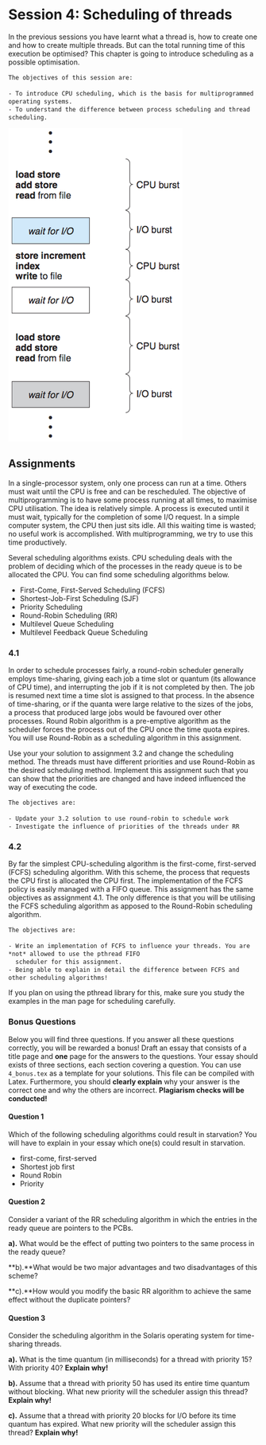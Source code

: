 # Session 4: Scheduling of threads

In the previous sessions you have learnt what a thread is, how to create one and how to create multiple threads. But can the total running time of this execution be optimised? This chapter is going to introduce scheduling as a possible optimisation. 

    The objectives of this session are:

    - To introduce CPU scheduling, which is the basis for multiprogrammed operating systems.
    - To understand the difference between process scheduling and thread scheduling.

![schedule](./images/schedule.png)

## Assignments

In a single-processor system, only one process can run at a time. Others must wait until the CPU is free and can be rescheduled. The objective of multiprogramming is to have some process running at all times, to maximise CPU utilisation. The idea is relatively simple. A process is executed until it must wait, typically for the completion of some I/O request. In a simple computer system, the CPU then just sits idle. All this waiting time is wasted; no useful work is accomplished. With multiprogramming, we try to use this time productively.

Several scheduling algorithms exists. CPU scheduling deals with the problem of deciding which of the processes in the ready queue is to be allocated the CPU. You can find some scheduling algorithms below.

- First-Come, First-Served Scheduling (FCFS)
- Shortest-Job-First Scheduling (SJF)
- Priority Scheduling
- Round-Robin Scheduling (RR)
- Multilevel Queue Scheduling
- Multilevel Feedback Queue Scheduling

### 4.1

In order to schedule processes fairly, a round-robin scheduler generally employs time-sharing, giving each job a time slot or quantum (its allowance of CPU time), and interrupting the job if it is not completed by then. The job is resumed next time a time slot is assigned to that process. In the absence of time-sharing, or if the quanta were large relative to the sizes of the jobs, a process that produced large jobs would be favoured over other processes. Round Robin algorithm is a pre-emptive algorithm as the scheduler forces the process out of the CPU once the time quota expires. You will use Round-Robin as a scheduling algorithm in this assignment.

Use your your solution to assignment 3.2 and change the scheduling method. The threads must have different priorities and use Round-Robin as the desired scheduling method. Implement this assignment such that you can show that the priorities are changed and have indeed influenced the way of executing the code.


    The objectives are:

    - Update your 3.2 solution to use round-robin to schedule work
    - Investigate the influence of priorities of the threads under RR

### 4.2
By far the simplest CPU-scheduling algorithm is the first-come, first-served (FCFS) scheduling algorithm. With this scheme, the process that requests the CPU first is allocated the CPU first. The implementation of the FCFS policy is easily managed with a FIFO queue. This assignment has the same objectives as assignment 4.1. The only difference is that you will be utilising the FCFS scheduling algorithm as apposed to the Round-Robin scheduling algorithm.

    The objectives are:

    - Write an implementation of FCFS to influence your threads. You are *not* allowed to use the pthread FIFO 
      scheduler for this assignment.
    - Being able to explain in detail the difference between FCFS and other scheduling algorithms!

If you plan on using the pthread library for this, make sure you study the examples in the man page for scheduling carefully.

### Bonus Questions

Below you will find three questions. If you answer all these questions correctly, you will be rewarded a bonus! Draft an essay that consists of a title page and **one** page for the answers to the questions. Your essay should exists of three sections, each section covering a question. You can use `4_bonus.tex` as a template for your solutions. This file can be compiled with Latex. Furthermore, you should **clearly explain** why your answer is the correct one and why the others are incorrect. **Plagiarism checks will be conducted!**

#### Question 1

Which of the following scheduling algorithms could result in starvation?
You will have to explain in your essay which one(s) could result in starvation.

* first-come, first-served
* Shortest job first
* Round Robin
* Priority

#### Question 2

Consider a variant of the RR scheduling algorithm in which the entries in the ready queue are pointers to the PCBs.

**a).** What would be the effect of putting two pointers to the same process in the ready queue?

**b).**What would be two major advantages and two disadvantages of this scheme?

**c).**How would you modify the basic RR algorithm to achieve the same effect without the duplicate pointers?

#### Question 3

Consider the scheduling algorithm in the Solaris operating system for time-sharing threads.

**a).** What is the time quantum (in milliseconds) for a thread with priority 15? With priority 40? **Explain why!**

**b).** Assume that a thread with priority 50 has used its entire time quantum without blocking. What new priority will the scheduler assign this thread?  **Explain why!**

**c).** Assume that a thread with priority 20 blocks for I/O before its time quantum has expired. What new priority will the scheduler assign this thread?  **Explain why!**


